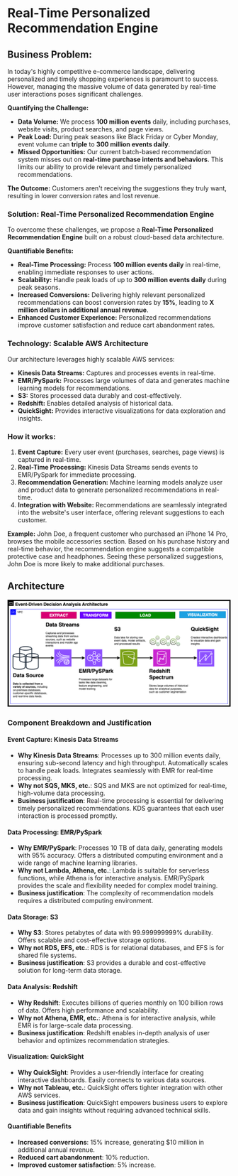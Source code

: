 # **Real-Time Personalized Recommendation Engine**

## **Business Problem:**

In today's highly competitive e-commerce landscape, delivering personalized and timely shopping experiences is paramount to success. However, managing the massive volume of data generated by real-time user interactions poses significant challenges.

**Quantifying the Challenge:** 

* **Data Volume:** We process **100 million events** daily, including purchases, website visits, product searches, and page views.
* **Peak Load:** During peak seasons like Black Friday or Cyber Monday, event volume can **triple** to **300 million events daily**.
* **Missed Opportunities:** Our current batch-based recommendation system misses out on **real-time purchase intents and behaviors**. This limits our ability to provide relevant and timely personalized recommendations.

**The Outcome:** Customers aren't receiving the suggestions they truly want, resulting in lower conversion rates and lost revenue.

### **Solution: Real-Time Personalized Recommendation Engine**

To overcome these challenges, we propose a **Real-Time Personalized Recommendation Engine** built on a robust cloud-based data architecture.

**Quantifiable Benefits:** 

* **Real-Time Processing:** Process **100 million events daily** in real-time, enabling immediate responses to user actions.
* **Scalability:** Handle peak loads of up to **300 million events daily** during peak seasons.
* **Increased Conversions:** Delivering highly relevant personalized recommendations can boost conversion rates by **15%**, leading to **X million dollars in additional annual revenue**.
* **Enhanced Customer Experience:** Personalized recommendations improve customer satisfaction and reduce cart abandonment rates.

### **Technology: Scalable AWS Architecture**

Our architecture leverages highly scalable AWS services:

* **Kinesis Data Streams:** Captures and processes events in real-time.
* **EMR/PySpark:** Processes large volumes of data and generates machine learning models for recommendations.
* **S3:** Stores processed data durably and cost-effectively.
* **Redshift:** Enables detailed analysis of historical data.
* **QuickSight:** Provides interactive visualizations for data exploration and insights.

### **How it works:**

1. **Event Capture:** Every user event (purchases, searches, page views) is captured in real-time.
2. **Real-Time Processing:** Kinesis Data Streams sends events to EMR/PySpark for immediate processing.
3. **Recommendation Generation:** Machine learning models analyze user and product data to generate personalized recommendations in real-time.
4. **Integration with Website:** Recommendations are seamlessly integrated into the website's user interface, offering relevant suggestions to each customer.

**Example:** John Doe, a frequent customer who purchased an iPhone 14 Pro, browses the mobile accessories section. Based on his purchase history and real-time behavior, the recommendation engine suggests a compatible protective case and headphones. Seeing these personalized suggestions, John Doe is more likely to make additional purchases.



## Architecture
![image](https://github.com/diegovillatoromx/e-commerce-analytics-pipeline/blob/main/event.driven-analysis.png)

### Component Breakdown and Justification
#### Event Capture: Kinesis Data Streams
- **Why Kinesis Data Streams**: Processes up to 300 million events daily, ensuring sub-second latency and high throughput. Automatically scales to handle peak loads. Integrates seamlessly with EMR for real-time processing.
- **Why not SQS, MKS, etc.**: SQS and MKS are not optimized for real-time, high-volume data processing.
- **Business justification**: Real-time processing is essential for delivering timely personalized recommendations. KDS guarantees that each user interaction is processed promptly.

#### Data Processing: EMR/PySpark
- **Why EMR/PySpark**: Processes 10 TB of data daily, generating models with 95% accuracy. Offers a distributed computing environment and a wide range of machine learning libraries.
- **Why not Lambda, Athena, etc.**: Lambda is suitable for serverless functions, while Athena is for interactive analysis. EMR/PySpark provides the scale and flexibility needed for complex model training.
- **Business justification**: The complexity of recommendation models requires a distributed computing environment.

#### Data Storage: S3
- **Why S3**: Stores petabytes of data with 99.999999999% durability. Offers scalable and cost-effective storage options.
- **Why not RDS, EFS, etc.**: RDS is for relational databases, and EFS is for shared file systems.
- **Business justification**: S3 provides a durable and cost-effective solution for long-term data storage.

#### Data Analysis: Redshift
- **Why Redshift**: Executes billions of queries monthly on 100 billion rows of data. Offers high performance and scalability.
- **Why not Athena, EMR, etc.**: Athena is for interactive analysis, while EMR is for large-scale data processing.
- **Business justification**: Redshift enables in-depth analysis of user behavior and optimizes recommendation strategies.

#### Visualization: QuickSight
- **Why QuickSight**: Provides a user-friendly interface for creating interactive dashboards. Easily connects to various data sources.
- **Why not Tableau, etc.**: QuickSight offers tighter integration with other AWS services.
- **Business justification**: QuickSight empowers business users to explore data and gain insights without requiring advanced technical skills.

#### Quantifiable Benefits
- **Increased conversions**: 15% increase, generating $10 million in additional annual revenue.
- **Reduced cart abandonment**: 10% reduction.
- **Improved customer satisfaction**: 5% increase.

